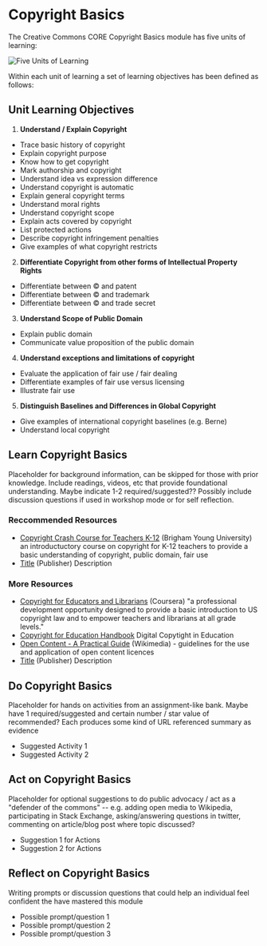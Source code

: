 # Copyright Basics

The Creative Commons CORE Copyright Basics module has five units of learning:

![Five Units of Learning](https://github.com/creativecommons/cc-cert-map/blob/master/img/copyright.jpg "Copyright Basics")

Within each unit of learning a set of learning objectives has been defined as follows:

## Unit Learning Objectives

1. **Understand / Explain Copyright**
  * Trace basic history of copyright
  * Explain copyright purpose
  * Know how to get copyright
  * Mark authorship and copyright
  * Understand idea vs expression difference
  * Understand copyright is automatic
  * Explain general copyright terms
  * Understand moral rights
  * Understand copyright scope
  * Explain acts covered by copyright
  * List protected actions
  * Describe copyright infringement penalties
  * Give examples of what copyright restricts
  
2. **Differentiate Copyright from other forms of Intellectual Property Rights**
  * Differentiate between © and patent
  * Differentiate between © and trademark
  * Differentiate between © and trade secret 
  
3.  **Understand Scope of Public Domain**
  * Explain public domain
  * Communicate value proposition of the public domain  
  
4.  **Understand exceptions and limitations of copyright**
  * Evaluate the application of fair use / fair dealing
  * Differentiate examples of fair use versus licensing
  * Illustrate fair use 
  
5. **Distinguish Baselines and Differences in Global Copyright**
  * Give examples of international copyright baselines (e.g. Berne)
  * Understand local copyright


## Learn Copyright Basics

Placeholder for background information, can be skipped for those with prior knowledge. Include readings, videos, etc that provide foundational understanding. Maybe indicate  1-2 required/suggested?? Possibly include discussion questions if used in workshop mode or for self reflection.

### Reccommended Resources

* [Copyright Crash Course for Teachers K-12](http://iptla.byu.edu/courses/copyright_crash_course_for_teachers)  (Brigham Young University) an introductuctory course on copyright for K-12 teachers to provide a basic understanding of copyright, public domain, fair use 
* [Title](http://) (Publisher) Description

### More Resources

* [Copyright for Educators and Librarians](https://www.coursera.org/learn/copyright-for-education) (Coursera) "a professional development opportunity designed to provide a basic introduction to US copyright law and to empower teachers and librarians at all grade levels."  
* [Copyright for Education Handbook](http://www.diceproject.ch/wp-content/uploads/2011/11/Handbook_web_en_2.pdf)  Digital Copytight in Education
* [Open Content - A Practical Guide](https://meta.wikimedia.org/wiki/Open_Content_-_A_Practical_Guide_to_Using_Creative_Commons_Licences) (Wikimedia) - guidelines for the use and application of open content licences 
* [Title](http://) (Publisher) Description


## Do Copyright Basics

Placeholder for hands on activities from an assignment-like bank. Maybe have 1 required/suggested and certain number / star value of recommended? Each produces some kind of URL referenced summary as evidence

* Suggested Activity 1
* Suggested Activity 2

## Act on Copyright Basics

Placeholder for optional suggestions to do public advocacy / act as a "defender of the commons"  -- e.g.  adding open media to Wikipedia, participating in Stack Exchange, asking/answering questions in twitter, commenting on article/blog post where topic discussed?

* Suggestion 1 for Actions
* Suggestion 2 for Actions

## Reflect on Copyright Basics

Writing prompts or discussion questions that could help an individual feel confident the have mastered this module

* Possible prompt/question 1
* Possible prompt/question 2
* Possible prompt/question 3

